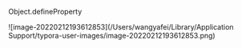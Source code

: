 Object.defineProperty

![image-20220212193612853](/Users/wangyafei/Library/Application Support/typora-user-images/image-20220212193612853.png)